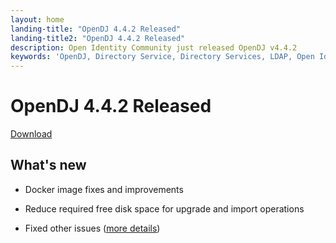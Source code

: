 ```yaml
---
layout: home
landing-title: "OpenDJ 4.4.2 Released"
landing-title2: "OpenDJ 4.4.2 Released"
description: Open Identity Community just released OpenDJ v4.4.2
keywords: 'OpenDJ, Directory Service, Directory Services, LDAP, Open Identity Platform, Docker, OpenShift'
---
```

# OpenDJ 4.4.2 Released
[Download](https://github.com/OpenIdentityPlatform/OpenDJ/releases/tag/4.4.2)
## What's new
* Docker image fixes and improvements
* Reduce required free disk space for upgrade and import operations

* Fixed other issues ([more details](https://github.com/OpenIdentityPlatform/OpenDJ/compare/fa7d144b1123d58bc24fa59ccb68acf7c37e00b7...cb421e386051d5d7b9b9d4155f979f23a3bb70eb))
